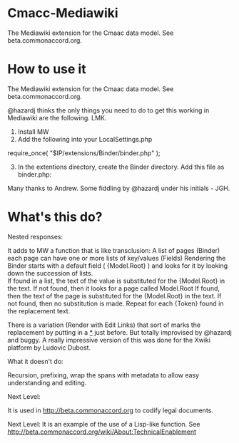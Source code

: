 Cmacc-Mediawiki
===============

The Mediawiki extension for the Cmaac data model.  See beta.commonaccord.org.

How to use it
===============

The Mediawiki extension for the Cmaac data model.  See beta.commonaccord.org.

@hazardj thinks the only things you need to do to get this working in Mediawiki are the following.  LMK.


1. Install MW
2. Add the following into your LocalSettings.php

require_once( "$IP/extensions/Binder/binder.php" );


3. In the extentions directory, create the Binder directory.  Add this file as binder.php:

Many thanks to Andrew.  Some fiddling by @hazardj under his initials - JGH. 



What's this do?
================
Nested responses:

It adds to MW a function that is like transclusion:
  A list of pages (Binder)
  each page can have one or more lists of key/values (Fields)
  Rendering the Binder starts with a default field ( {Model.Root} ) and looks for it by looking down the succession of lists.  
    If found in a list, the text of the value is substituted for the {Model.Root} in the text.
    If not found, then it looks for a page called Model.Root
      If found, then the text of the page is substituted for the {Model.Root} in the text.
      If not found, then no substitution is made.
  Repeat for each {Token} found in the replacement text.
  
There is a variation (Render with Edit Links) that sort of marks the replacement by putting in a <a href="TokenName">*</a> just before.  But totally improvised by @hazardj and buggy.  A really impressive version of this was done for the Xwiki platform by Ludovic Dubost.

What it doesn't do:

Recursion, prefixing, wrap the spans with metadata to allow easy understanding and editing.  


Next Level:

It is used in http://beta.commonaccord.org to codify legal documents.

Next Level:
It is an example of the use of a Lisp-like function.  See http://beta.commonaccord.org/wiki/About:TechnicalEnablement
